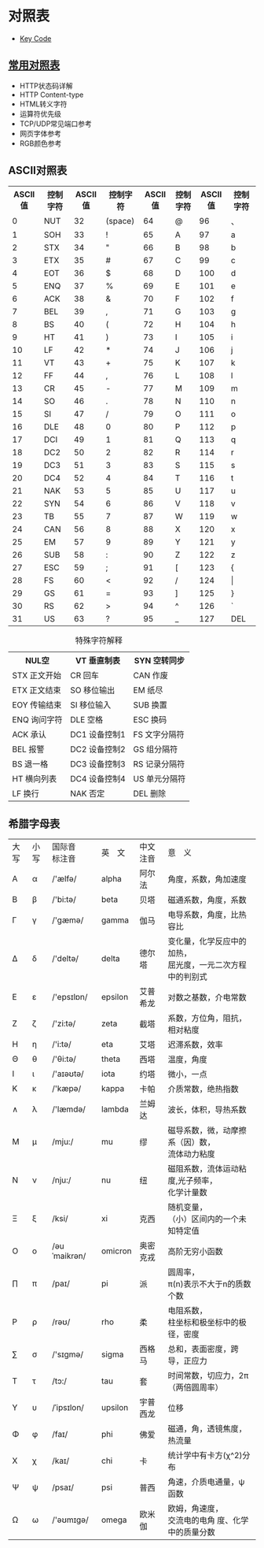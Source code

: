 # 对照表

* [Key Code](https://keycode.info/)  

## [常用对照表](http://tool.oschina.net/commons?type=3)  
* HTTP状态码详解  
* HTTP Content-type    
* HTML转义字符  
* 运算符优先级  
* TCP/UDP常见端口参考  
* 网页字体参考  
* RGB颜色参考   

## ASCII对照表 

<table class="toolTable table" width="100%" cellspacing="0" cellpadding="0">
				<tr>
					<th class="separateColor">ASCII值</th>
					<th>控制字符</th>
					<th class="separateColor">ASCII值</th>
					<th>控制字符</th>
					<th class="separateColor">ASCII值</th>
					<th>控制字符</th>
					<th class="separateColor">ASCII值</th>
					<th>控制字符</th>
				</tr>
				<tr>
					<td class="separateColor">0</td>
					<td>NUT</td>
					<td class="separateColor">32</td>
					<td>(space)</td>
					<td class="separateColor">64</td>
					<td>@</td>
					<td class="separateColor">96</td>
					<td>、</td>
				</tr>
				<tr>
					<td class="separateColor">1</td>
					<td>SOH</td>
					<td class="separateColor">33</td>
					<td>!</td>
					<td class="separateColor">65</td>
					<td>A</td>
					<td class="separateColor">97</td>
					<td>a</td>
				</tr>
				<tr>
					<td class="separateColor">2</td>
					<td>STX</td>
					<td class="separateColor">34</td>
					<td>"</td>
					<td class="separateColor">66</td>
					<td>B</td>
					<td class="separateColor">98</td>
					<td>b</td>
				</tr>
				<tr>
					<td class="separateColor">3</td>
					<td>ETX</td>
					<td class="separateColor">35</td>
					<td>#</td>
					<td class="separateColor">67</td>
					<td>C</td>
					<td class="separateColor">99</td>
					<td>c</td>
				</tr>
				<tr>
					<td class="separateColor">4</td>
					<td>EOT</td>
					<td class="separateColor">36</td>
					<td>$</td>
					<td class="separateColor">68</td>
					<td>D</td>
					<td class="separateColor">100</td>
					<td>d</td>
				</tr>
				<tr>
					<td class="separateColor">5</td>
					<td>ENQ</td>
					<td class="separateColor">37</td>
					<td>%</td>
					<td class="separateColor">69</td>
					<td>E</td>
					<td class="separateColor">101</td>
					<td>e</td>
				</tr>
				<tr>
					<td class="separateColor">6</td>
					<td>ACK</td>
					<td class="separateColor">38</td>
					<td>&</td>
					<td class="separateColor">70</td>
					<td>F</td>
					<td class="separateColor">102</td>
					<td>f</td>
				</tr>
				<tr>
					<td class="separateColor">7</td>
					<td>BEL</td>
					<td class="separateColor">39</td>
					<td>,</td>
					<td class="separateColor">71</td>
					<td>G</td>
					<td class="separateColor">103</td>
					<td>g</td>
				</tr>
				<tr>
					<td class="separateColor">8</td>
					<td>BS</td>
					<td class="separateColor">40</td>
					<td>(</td>
					<td class="separateColor">72</td>
					<td>H</td>
					<td class="separateColor">104</td>
					<td>h</td>
				</tr>
				<tr>
					<td class="separateColor">9</td>
					<td>HT</td>
					<td class="separateColor">41</td>
					<td>)</td>
					<td class="separateColor">73</td>
					<td>I</td>
					<td class="separateColor">105</td>
					<td>i</td>
				</tr>
				<tr>
					<td class="separateColor">10</td>
					<td>LF</td>
					<td class="separateColor">42</td>
					<td>*</td>
					<td class="separateColor">74</td>
					<td>J</td>
					<td class="separateColor">106</td>
					<td>j</td>
				</tr>
				<tr>
					<td class="separateColor">11</td>
					<td>VT</td>
					<td class="separateColor">43</td>
					<td>+</td>
					<td class="separateColor">75</td>
					<td>K</td>
					<td class="separateColor">107</td>
					<td>k</td>
				</tr>
				<tr>
					<td class="separateColor">12</td>
					<td>FF</td>
					<td class="separateColor">44</td>
					<td>,</td>
					<td class="separateColor">76</td>
					<td>L</td>
					<td class="separateColor">108</td>
					<td>l</td>
				</tr>
				<tr>
					<td class="separateColor">13</td>
					<td>CR</td>
					<td class="separateColor">45</td>
					<td>-</td>
					<td class="separateColor">77</td>
					<td>M</td>
					<td class="separateColor">109</td>
					<td>m</td>
				</tr>
				<tr>
					<td class="separateColor">14</td>
					<td>SO</td>
					<td class="separateColor">46</td>
					<td>.</td>
					<td class="separateColor">78</td>
					<td>N</td>
					<td class="separateColor">110</td>
					<td>n</td>
				</tr>
				<tr>
					<td class="separateColor">15</td>
					<td>SI</td>
					<td class="separateColor">47</td>
					<td>/</td>
					<td class="separateColor">79</td>
					<td>O</td>
					<td class="separateColor">111</td>
					<td>o</td>
				</tr>
				<tr>
					<td class="separateColor">16</td>
					<td>DLE</td>
					<td class="separateColor">48</td>
					<td>0</td>
					<td class="separateColor">80</td>
					<td>P</td>
					<td class="separateColor">112</td>
					<td>p</td>
				</tr>
				<tr>
					<td class="separateColor">17</td>
					<td>DCI</td>
					<td class="separateColor">49</td>
					<td>1</td>
					<td class="separateColor">81</td>
					<td>Q</td>
					<td class="separateColor">113</td>
					<td>q</td>
				</tr>
				<tr>
					<td class="separateColor">18</td>
					<td>DC2</td>
					<td class="separateColor">50</td>
					<td>2</td>
					<td class="separateColor">82</td>
					<td>R</td>
					<td class="separateColor">114</td>
					<td>r</td>
				</tr>
				<tr>
					<td class="separateColor">19</td>
					<td>DC3</td>
					<td class="separateColor">51</td>
					<td>3</td>
					<td class="separateColor">83</td>
					<td>S</td>
					<td class="separateColor">115</td>
					<td>s</td>
				</tr>
				<tr>
					<td class="separateColor">20</td>
					<td>DC4</td>
					<td class="separateColor">52</td>
					<td>4</td>
					<td class="separateColor">84</td>
					<td>T</td>
					<td class="separateColor">116</td>
					<td>t</td>
				</tr>
				<tr>
					<td class="separateColor">21</td>
					<td>NAK</td>
					<td class="separateColor">53</td>
					<td>5</td>
					<td class="separateColor">85</td>
					<td>U</td>
					<td class="separateColor">117</td>
					<td>u</td>
				</tr>
				<tr>
					<td class="separateColor">22</td>
					<td>SYN</td>
					<td class="separateColor">54</td>
					<td>6</td>
					<td class="separateColor">86</td>
					<td>V</td>
					<td class="separateColor">118</td>
					<td>v</td>
				</tr>
				<tr>
					<td class="separateColor">23</td>
					<td>TB</td>
					<td class="separateColor">55</td>
					<td>7</td>
					<td class="separateColor">87</td>
					<td>W</td>
					<td class="separateColor">119</td>
					<td>w</td>
				</tr>
				<tr>
					<td class="separateColor">24</td>
					<td>CAN</td>
					<td class="separateColor">56</td>
					<td>8</td>
					<td class="separateColor">88</td>
					<td>X</td>
					<td class="separateColor">120</td>
					<td>x</td>
				</tr>
				<tr>
					<td class="separateColor">25</td>
					<td>EM</td>
					<td class="separateColor">57</td>
					<td>9</td>
					<td class="separateColor">89</td>
					<td>Y</td>
					<td class="separateColor">121</td>
					<td>y</td>
				</tr>
				<tr>
					<td class="separateColor">26</td>
					<td>SUB</td>
					<td class="separateColor">58</td>
					<td>:</td>
					<td class="separateColor">90</td>
					<td>Z</td>
					<td class="separateColor">122</td>
					<td>z</td>
				</tr>
				<tr>
					<td class="separateColor">27</td>
					<td>ESC</td>
					<td class="separateColor">59</td>
					<td>;</td>
					<td class="separateColor">91</td>
					<td>[</td>	
					<td class="separateColor">123</td>
					<td>{</td>
				</tr>
				<tr>
					<td class="separateColor">28</td>
					<td>FS</td>
					<td class="separateColor">60</td>
					<td>&lt;</td>
					<td class="separateColor">92</td>
					<td>/</td>	
					<td class="separateColor">124</td>
					<td>|</td>
				</tr>
				<tr>
					<td class="separateColor">29</td>
					<td>GS</td>
					<td class="separateColor">61</td>
					<td>=</td>
					<td class="separateColor">93</td>
					<td>]</td>
					<td class="separateColor">125</td>
					<td>}</td>
				</tr>
				<tr>
					<td class="separateColor">30</td>
					<td>RS</td>
					<td class="separateColor">62</td>
					<td>></td>
					<td class="separateColor">94</td>
					<td>^</td>
					<td class="separateColor">126</td>
					<td>`</td>
				</tr>
				<tr>
					<td class="separateColor">31</td>
					<td>US</td>
					<td class="separateColor">63</td>
					<td>?</td>
					<td class="separateColor">95</td>
					<td>_</td>
					<td class="separateColor">127</td>
					<td>DEL</td>
				</tr>
</table>

<table class="toolTable" width="100%" cellspacing="0" cellpadding="0">
				<caption>特殊字符解释</caption>
				<tr>
					<th>NUL空</th>
					<th>VT 垂直制表</th>
					<th>SYN 空转同步</th>
				</tr>
				<tr>
					<td>STX  正文开始</td>
					<td>CR   回车</td>
					<td>CAN  作废</td>
				</tr>
					<tr>
					<td>ETX  正文结束</td>
					<td>SO   移位输出</td>
					<td>EM   纸尽</td>
				</tr>
					<tr>
					<td>EOY  传输结束</td>
					<td>SI    移位输入</td>
					<td>SUB  换置</td>
				</tr>
					<tr>
					<td>ENQ  询问字符</td>
					<td>DLE  空格</td>
					<td>ESC  换码</td>
				</tr>
					<tr>
					<td>ACK  承认</td>
					<td>DC1  设备控制1</td>
					<td>FS   文字分隔符</td>
				</tr>
					<tr>
					<td>BEL  报警</td>
					<td>DC2  设备控制2</td>
					<td>GS   组分隔符</td>
				</tr>
					<tr>
					<td>BS   退一格</td>
					<td>DC3  设备控制3</td>
					<td>RS   记录分隔符</td>
				</tr>
					<tr>
					<td>HT   横向列表</td>
					<td>DC4  设备控制4</td>
					<td>US   单元分隔符</td>
				</tr>
					<tr>
					<td>LF   换行</td>
					<td>NAK  否定</td>
					<td>DEL  删除</td>
				</tr>
</table>

## 希腊字母表

<table class="font12 xian">
	<tbody>
		<tr>
			<td>
				大写</td>
			<td>
				小写</td>
			<td>
				国际音<br />
				标注音</td>
			<td>
				英　文</td>
			<td>
				中文<br />
				注音</td>
			<td>
				意　义</td>
		</tr>
		<tr>
			<td>
				&Alpha;</td>
			<td>
				&alpha;</td>
			<td>
				/&#39;&aelig;lfə/</td>
			<td>
				alpha</td>
			<td>
				阿尔法</td>
			<td>
				角度，系数，角加速度</td>
		</tr>
		<tr>
			<td>
				&Beta;</td>
			<td>
				&beta;</td>
			<td>
				/&#39;bi:tə/</td>
			<td>
				beta</td>
			<td>
				贝塔</td>
			<td>
				磁通系数，角度，系数</td>
		</tr>
		<tr>
			<td>
				&Gamma;</td>
			<td>
				&gamma;</td>
			<td>
				/&#39;g&aelig;mə/</td>
			<td>
				gamma</td>
			<td>
				伽马</td>
			<td>
				电导系数，角度，比热容比</td>
		</tr>
		<tr>
			<td>
				&Delta;</td>
			<td>
				&delta;</td>
			<td>
				/&#39;deltə/</td>
			<td>
				delta</td>
			<td>
				德尔塔</td>
			<td>
				变化量，化学反应中的加热，<br />
				屈光度，一元二次方程中的判别式</td>
		</tr>
		<tr>
			<td>
				&Epsilon;</td>
			<td>
				&epsilon;</td>
			<td>
				/&#39;epsɪlɒn/</td>
			<td>
				epsilon</td>
			<td>
				艾普希龙</td>
			<td>
				对数之基数，介电常数</td>
		</tr>
		<tr>
			<td>
				&Zeta;</td>
			<td>
				&zeta;</td>
			<td>
				/&#39;zi:tə/</td>
			<td>
				zeta</td>
			<td>
				截塔</td>
			<td>
				系数，方位角，阻抗，相对粘度</td>
		</tr>
		<tr>
			<td>
				&Eta;</td>
			<td>
				&eta;</td>
			<td>
				/&#39;i:tə/</td>
			<td>
				eta</td>
			<td>
				艾塔</td>
			<td>
				迟滞系数，效率</td>
		</tr>
		<tr>
			<td>
				&Theta;</td>
			<td>
				&theta;</td>
			<td>
				/&#39;&theta;i:tə/</td>
			<td>
				theta</td>
			<td>
				西塔</td>
			<td>
				温度，角度</td>
		</tr>
		<tr>
			<td>
				&Iota;</td>
			<td>
				&iota;</td>
			<td>
				/&#39;aɪəʊtə/</td>
			<td>
				iota</td>
			<td>
				约塔</td>
			<td>
				微小，一点</td>
		</tr>
		<tr>
			<td>
				&Kappa;</td>
			<td>
				&kappa;</td>
			<td>
				/&#39;k&aelig;pə/</td>
			<td>
				kappa</td>
			<td>
				卡帕</td>
			<td>
				介质常数，绝热指数</td>
		</tr>
		<tr>
			<td>
				&and;</td>
			<td>
				&lambda;</td>
			<td>
				/&#39;l&aelig;mdə/</td>
			<td>
				lambda</td>
			<td>
				兰姆达</td>
			<td>
				波长，体积，导热系数</td>
		</tr>
		<tr>
			<td>
				&Mu;</td>
			<td>
				&mu;</td>
			<td>
				/mju:/</td>
			<td>
				mu</td>
			<td>
				缪</td>
			<td>
				磁导系数，微，动摩擦系（因）数，<br />
				流体动力粘度</td>
		</tr>
		<tr>
			<td>
				&Nu;</td>
			<td>
				&nu;</td>
			<td>
				/nju:/</td>
			<td>
				nu</td>
			<td>
				纽</td>
			<td>
				磁阻系数，流体运动粘度,光子频率，<br />
				化学计量数</td>
		</tr>
		<tr>
			<td>
				&Xi;</td>
			<td>
				&xi;</td>
			<td>
				/ksi/</td>
			<td>
				xi</td>
			<td>
				克西</td>
			<td>
				随机变量，<br />
				（小）区间内的一个未知特定值</td>
		</tr>
		<tr>
			<td>
				&Omicron;</td>
			<td>
				&omicron;</td>
			<td>
				/əuˈmaikrən/</td>
			<td>
				omicron</td>
			<td>
				奥密克戎</td>
			<td>
				高阶无穷小函数</td>
		</tr>
		<tr>
			<td>
				&prod;</td>
			<td>
				&pi;</td>
			<td>
				/paɪ/</td>
			<td>
				pi</td>
			<td>
				派</td>
			<td>
				圆周率，<br />
				&pi;(n)表示不大于n的质数个数</td>
		</tr>
		<tr>
			<td>
				&Rho;</td>
			<td>
				&rho;</td>
			<td>
				/rəʊ/</td>
			<td>
				rho</td>
			<td>
				柔</td>
			<td>
				电阻系数，<br />
				柱坐标和极坐标中的极径，密度</td>
		</tr>
		<tr>
			<td>
				&sum;</td>
			<td>
				&sigma;</td>
			<td>
				/&#39;sɪɡmə/</td>
			<td>
				sigma</td>
			<td>
				西格马</td>
			<td>
				总和，表面密度，跨导，正应力</td>
		</tr>
		<tr>
			<td>
				&Tau;</td>
			<td>
				&tau;</td>
			<td>
				/tɔ:/</td>
			<td>
				tau</td>
			<td>
				套</td>
			<td>
				时间常数，切应力，2&pi;（两倍圆周率）</td>
		</tr>
		<tr>
			<td>
				&Upsilon;</td>
			<td>
				&upsilon;</td>
			<td>
				/ˈipsɪlon/</td>
			<td>
				upsilon</td>
			<td>
				宇普西龙</td>
			<td>
				位移</td>
		</tr>
		<tr>
			<td>
				&Phi;</td>
			<td>
				&phi;</td>
			<td>
				/faɪ/</td>
			<td>
				phi</td>
			<td>
				佛爱</td>
			<td>
				磁通，角，透镜焦度，热流量</td>
		</tr>
		<tr>
			<td>
				&Chi;</td>
			<td>
				&chi;</td>
			<td>
				/kaɪ/</td>
			<td>
				chi</td>
			<td>
				卡</td>
			<td>
				统计学中有卡方(&chi;^2)分布</td>
		</tr>
		<tr>
			<td>
				&Psi;</td>
			<td>
				&psi;</td>
			<td>
				/psaɪ/</td>
			<td>
				psi</td>
			<td>
				普西</td>
			<td>
				角速，介质电通量，&psi;函数</td>
		</tr>
		<tr>
			<td>
				&Omega;</td>
			<td>
				&omega;</td>
			<td>
				/&#39;əʊmɪɡə/</td>
			<td>
				omega</td>
			<td>
				欧米伽</td>
			<td>
				欧姆，角速度，<br />
				交流电的电角 度、化学中的质量分数</td>
		</tr>
	</tbody>
</table>
